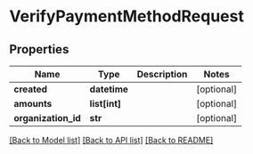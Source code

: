 # VerifyPaymentMethodRequest

## Properties
Name | Type | Description | Notes
------------ | ------------- | ------------- | -------------
**created** | **datetime** |  | [optional] 
**amounts** | **list[int]** |  | [optional] 
**organization_id** | **str** |  | [optional] 

[[Back to Model list]](../README.md#documentation-for-models) [[Back to API list]](../README.md#documentation-for-api-endpoints) [[Back to README]](../README.md)

